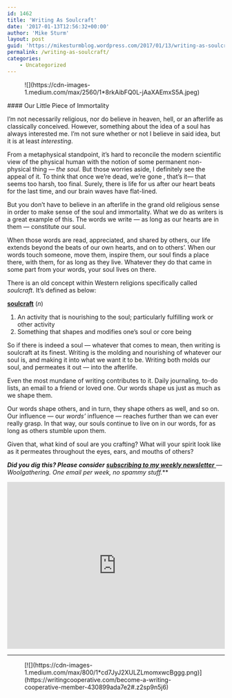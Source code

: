 ```yaml
---
id: 1462
title: 'Writing As Soulcraft'
date: '2017-01-13T12:56:32+00:00'
author: 'Mike Sturm'
layout: post
guid: 'https://mikesturmblog.wordpress.com/2017/01/13/writing-as-soulcraft/'
permalink: /writing-as-soulcraft/
categories:
    - Uncategorized
---
```


<figure>![](https://cdn-images-1.medium.com/max/2560/1*8rkAibFQ0L-jAaXAEmxS5A.jpeg)</figure>#### Our Little Piece of Immortality

I’m not necessarily religious, nor do believe in heaven, hell, or an afterlife as classically conceived. However, something about the idea of a soul has always interested me. I’m not sure whether or not I believe in said idea, but it is at least *interesting*.

From a metaphysical standpoint, it’s hard to reconcile the modern scientific view of the physical human with the notion of some permanent non-physical thing — *the soul*. But those worries aside, I definitely see the appeal of it. To think that once we’re dead, we’re gone , that’s it— that seems too harsh, too final. Surely, there is life for us after our heart beats for the last time, and our brain waves have flat-lined.

But you don’t have to believe in an afterlife in the grand old religious sense in order to make sense of the soul and immortality. What we do as writers is a great example of this. The words we write — as long as our hearts are in them — constitute our soul.

When those words are read, appreciated, and shared by others, our life extends beyond the beats of our own hearts, and on to others’. When our words touch someone, move them, inspire them, our soul finds a place there, with them, for as long as they live. Whatever they do that came in some part from your words, your soul lives on there.

There is an old concept within Western religions specifically called *soulcraft*. It’s defined as below:

[**soulcraft**](http://amzn.to/2jBtTox) ‎(*n*)

1. An activity that is nourishing to the soul; particularly fulfilling work or other activity
2. Something that shapes and modifies one’s soul or core being

So if there is indeed a soul — whatever that comes to mean, then writing is soulcraft at its finest. Writing is the molding and nourishing of whatever our soul is, and making it into what we want it to be. Writing both molds our soul, and permeates it out — into the afterlife.

Even the most mundane of writing contributes to it. Daily journaling, to-do lists, an email to a friend or loved one. Our words shape us just as much as we shape them.

Our words shape others, and in turn, they shape others as well, and so on. Our influence — our *words’* influence — reaches further than we can ever really grasp. In that way, our souls continue to live on in our words, for as long as others stumble upon them.

Given that, what kind of soul are you crafting? What will your spirit look like as it permeates throughout the eyes, ears, and mouths of others?

***Did you dig this? Please consider*** [***subscribing to my weekly newsletter*** ](http://tinyletter.com/mike_sturm)***—* Woolgathering*. One email per week, no spammy stuff.***

<iframe class="wp-embedded-content" data-secret="8YjjqhVrZ1" frameborder="0" height="386" loading="lazy" sandbox="allow-scripts" scrolling="no" security="restricted" src="https://upscri.be/f/61f5e9?as_embed=true#?secret=8YjjqhVrZ1" title="Subscribe to Woolgathering" width="100%"></iframe>

---

<figure>[![](https://cdn-images-1.medium.com/max/800/1*cd7JyJ2XULZLmomxwcBggg.png)](https://writingcooperative.com/become-a-writing-cooperative-member-430899ada7e2#.z2sp9n5j6)</figure>